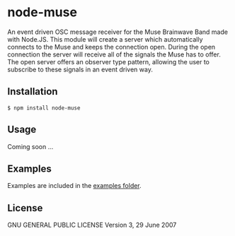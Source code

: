# node-muse

An event driven OSC message receiver for the Muse Brainwave Band made with Node.JS.
This module will create a server which automatically connects to the Muse and keeps the connection open.
During the open connection the server will receive all of the signals the Muse has to offer. 
The open server offers an observer type pattern, allowing the user to subscribe to these signals in an event driven way.

Installation
------------

    $ npm install node-muse
    
Usage
------------

Coming soon ...

Examples
------------

Examples are included in the [examples folder](https://github.com/ShaPOC/node-muse/tree/master/examples).

License 
------------

GNU GENERAL PUBLIC LICENSE Version 3, 29 June 2007